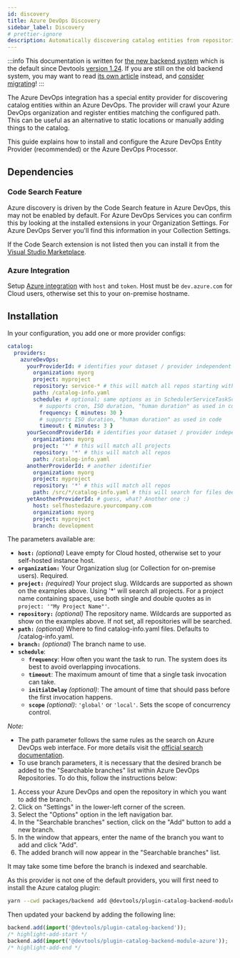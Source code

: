 ```yaml
---
id: discovery
title: Azure DevOps Discovery
sidebar_label: Discovery
# prettier-ignore
description: Automatically discovering catalog entities from repositories in an Azure DevOps organization
---
```


:::info
This documentation is written for [the new backend system](../../backend-system/index.md) which is the default since Devtools [version 1.24](../../releases/v1.24.0.md). If you are still on the old backend system, you may want to read [its own article](./discovery--old.md) instead, and [consider migrating](../../backend-system/building-backends/08-migrating.md)!
:::

The Azure DevOps integration has a special entity provider for discovering
catalog entities within an Azure DevOps. The provider will crawl your Azure
DevOps organization and register entities matching the configured path. This can
be useful as an alternative to static locations or manually adding things to the
catalog.

This guide explains how to install and configure the Azure DevOps Entity Provider (recommended) or the Azure DevOps Processor.

## Dependencies

### Code Search Feature

Azure discovery is driven by the Code Search feature in Azure DevOps, this may not be enabled by default. For Azure
DevOps Services you can confirm this by looking at the installed extensions in your Organization Settings. For Azure
DevOps Server you'll find this information in your Collection Settings.

If the Code Search extension is not listed then you can install it from the [Visual Studio Marketplace](https://marketplace.visualstudio.com/items?itemName=ms.vss-code-search&targetId=f9352dac-ba6e-434e-9241-a848a510ce3f&utm_source=vstsproduct&utm_medium=SearchExtStatus).

### Azure Integration

Setup [Azure integration](locations.md) with `host` and `token`. Host must be `dev.azure.com` for Cloud users, otherwise set this to your on-premise hostname.

## Installation

In your configuration, you add one or more provider configs:

```yaml title="app-config.yaml"
catalog:
  providers:
    azureDevOps:
      yourProviderId: # identifies your dataset / provider independent of config changes
        organization: myorg
        project: myproject
        repository: service-* # this will match all repos starting with service-*
        path: /catalog-info.yaml
        schedule: # optional; same options as in SchedulerServiceTaskScheduleDefinition
          # supports cron, ISO duration, "human duration" as used in code
          frequency: { minutes: 30 }
          # supports ISO duration, "human duration" as used in code
          timeout: { minutes: 3 }
      yourSecondProviderId: # identifies your dataset / provider independent of config changes
        organization: myorg
        project: '*' # this will match all projects
        repository: '*' # this will match all repos
        path: /catalog-info.yaml
      anotherProviderId: # another identifier
        organization: myorg
        project: myproject
        repository: '*' # this will match all repos
        path: /src/*/catalog-info.yaml # this will search for files deep inside the /src folder
      yetAnotherProviderId: # guess, what? Another one :)
        host: selfhostedazure.yourcompany.com
        organization: myorg
        project: myproject
        branch: development
```

The parameters available are:

- **`host:`** _(optional)_ Leave empty for Cloud hosted, otherwise set to your self-hosted instance host.
- **`organization:`** Your Organization slug (or Collection for on-premise users). Required.
- **`project:`** _(required)_ Your project slug. Wildcards are supported as shown on the examples above. Using '\*' will search all projects. For a project name containing spaces, use both single and double quotes as in `project: '"My Project Name"'`.
- **`repository:`** _(optional)_ The repository name. Wildcards are supported as show on the examples above. If not set, all repositories will be searched.
- **`path:`** _(optional)_ Where to find catalog-info.yaml files. Defaults to /catalog-info.yaml.
- **`branch:`** _(optional)_ The branch name to use.
- **`schedule`**:
  - **`frequency`**:
    How often you want the task to run. The system does its best to avoid overlapping invocations.
  - **`timeout`**:
    The maximum amount of time that a single task invocation can take.
  - **`initialDelay`** _(optional)_:
    The amount of time that should pass before the first invocation happens.
  - **`scope`** _(optional)_:
    `'global'` or `'local'`. Sets the scope of concurrency control.

_Note:_

- The path parameter follows the same rules as the search on Azure DevOps web interface. For more details visit the [official search documentation](https://docs.microsoft.com/en-us/azure/devops/project/search/get-started-search?view=azure-devops).
- To use branch parameters, it is necessary that the desired branch be added to the "Searchable branches" list within Azure DevOps Repositories. To do this, follow the instructions below:

1. Access your Azure DevOps and open the repository in which you want to add the branch.
2. Click on "Settings" in the lower-left corner of the screen.
3. Select the "Options" option in the left navigation bar.
4. In the "Searchable branches" section, click on the "Add" button to add a new branch.
5. In the window that appears, enter the name of the branch you want to add and click "Add".
6. The added branch will now appear in the "Searchable branches" list.

It may take some time before the branch is indexed and searchable.

As this provider is not one of the default providers, you will first need to install
the Azure catalog plugin:

```bash title="From your Devtools root directory"
yarn --cwd packages/backend add @devtools/plugin-catalog-backend-module-azure
```

Then updated your backend by adding the following line:

```ts title="packages/backend/src/index.ts"
backend.add(import('@devtools/plugin-catalog-backend'));
/* highlight-add-start */
backend.add(import('@devtools/plugin-catalog-backend-module-azure'));
/* highlight-add-end */
```
